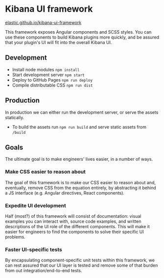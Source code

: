 # Kibana UI framework

[elastic.github.io/kibana-ui-framework](https://elastic.github.io/kibana-ui-framework)

This framework exposes Angular components and SCSS styles. You can use these
components to build Kibana plugins more quickly, and be assured that your
plugin's UI will fit into the overall Kibana UI.

## Development

* Install node modules `npm install`
* Start development server `npm start`
* Deploy to GitHub Pages `npm run deploy`
* Compile distributable CSS `npm run dist`

## Production

In production we can either run the development server, or serve the assets statically.

* To build the assets run `npm run build` and serve static assets from `/build`

## Goals

The ultimate goal is to make engineers' lives easier, in a number of ways.

### Make CSS easier to reason about

The goal of this framework is to make our CSS easier to reason about and,
eventually, remove CSS from the equation entirely, by abstracting it behind a
JS interface (e.g. Angular directives, React components).

### Expedite UI development

Half (most?) of this framework will consist of documentation: visual examples
you can interact with, source code examples, and written descriptions of the
UI role of the different components. This will make it easier for engineers
to find the components to solve their specific UI problems.

### Faster UI-specific tests

By encapsulating component-specific unit tests within this framework, we can
rest assured that our UI layer is tested and remove some of that burden
from out integration/end-to-end tests.
